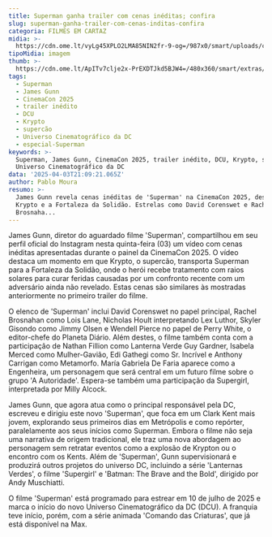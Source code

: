 ```yaml
---
title: Superman ganha trailer com cenas inéditas; confira
slug: superman-ganha-trailer-com-cenas-inditas-confira
categoria: FILMES EM CARTAZ
midia: >-
  https://cdn.ome.lt/vyLg45XPLO2LMA85NIN2fr-9-og=/987x0/smart/uploads/conteudo/fotos/Design_sem_nome_-_2025-04-03T180357.207.png
tipoMidia: imagem
thumb: >-
  https://cdn.ome.lt/ApITv7clje2x-PrEXDTJkd5BJW4=/480x360/smart/extras/conteudos/Design_sem_nome_-_2025-04-03T180357.207.png
tags:
  - Superman
  - James Gunn
  - CinemaCon 2025
  - trailer inédito
  - DCU
  - Krypto
  - supercão
  - Universo Cinematográfico da DC
  - especial-Superman
keywords: >-
  Superman, James Gunn, CinemaCon 2025, trailer inédito, DCU, Krypto, supercão,
  Universo Cinematográfico da DC
data: '2025-04-03T21:09:21.065Z'
author: Pablo Moura
resumo: >-
  James Gunn revela cenas inéditas de 'Superman' na CinemaCon 2025, destacando
  Krypto e a Fortaleza da Solidão. Estrelas como David Corenswet e Rachel
  Brosnaha...
---
```


James Gunn, diretor do aguardado filme 'Superman', compartilhou em seu perfil oficial do Instagram nesta quinta-feira (03) um vídeo com cenas inéditas apresentadas durante o painel da CinemaCon 2025. O vídeo destaca um momento em que Krypto, o supercão, transporta Superman para a Fortaleza da Solidão, onde o herói recebe tratamento com raios solares para curar feridas causadas por um confronto recente com um adversário ainda não revelado. Estas cenas são similares às mostradas anteriormente no primeiro trailer do filme.

O elenco de 'Superman' inclui David Corenswet no papel principal, Rachel Brosnahan como Lois Lane, Nicholas Hoult interpretando Lex Luthor, Skyler Gisondo como Jimmy Olsen e Wendell Pierce no papel de Perry White, o editor-chefe do Planeta Diário. Além destes, o filme também conta com a participação de Nathan Fillion como Lanterna Verde Guy Gardner, Isabela Merced como Mulher-Gavião, Edi Gathegi como Sr. Incrível e Anthony Carrigan como Metamorfo. María Gabriela De Faria aparece como a Engenheira, um personagem que será central em um futuro filme sobre o grupo 'A Autoridade'. Espera-se também uma participação da Supergirl, interpretada por Milly Alcock.

James Gunn, que agora atua como o principal responsável pela DC, escreveu e dirigiu este novo 'Superman', que foca em um Clark Kent mais jovem, explorando seus primeiros dias em Metrópolis e como repórter, paralelamente aos seus inícios como Superman. Embora o filme não seja uma narrativa de origem tradicional, ele traz uma nova abordagem ao personagem sem retratar eventos como a explosão de Krypton ou o encontro com os Kents. Além de 'Superman', Gunn supervisionará e produzirá outros projetos do universo DC, incluindo a série 'Lanternas Verdes', o filme 'Supergirl' e 'Batman: The Brave and the Bold', dirigido por Andy Muschiatti.

O filme 'Superman' está programado para estrear em 10 de julho de 2025 e marca o início do novo Universo Cinematográfico da DC (DCU). A franquia teve início, porém, com a série animada 'Comando das Criaturas', que já está disponível na Max.
